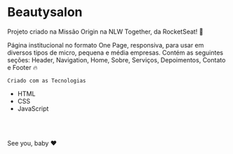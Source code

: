 # Beautysalon

Projeto criado na Missão Origin na NLW Together, da RocketSeat! 💜

Página institucional no formato One Page, responsiva, para usar em diversos tipos de micro, pequena e média empresas. Contém as seguintes seções: Header, Navigation, Home, Sobre, Serviços, Depoimentos, Contato e Footer 🔥

    Criado com as Tecnologias

-  HTML
-  CSS
-  JavaScript

<br>
<br>

See you, baby ❤️
